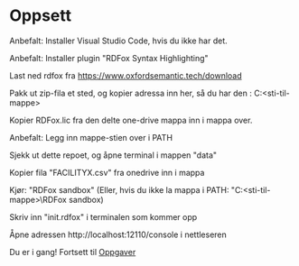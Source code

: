 # Oppsett

Anbefalt: Installer Visual Studio Code, hvis du ikke har det.

Anbefalt: Installer plugin "RDFox Syntax Highlighting"

Last ned rdfox fra https://www.oxfordsemantic.tech/download

Pakk ut zip-fila et sted, og kopier adressa inn her, så du har den :
C:\<sti-til-mappe>

Kopier RDFox.lic fra den delte one-drive mappa inn i mappa over.

Anbefalt: Legg inn mappe-stien over i PATH

Sjekk ut dette repoet, og åpne terminal i mappen "data"

Kopier fila "FACILITYX.csv" fra onedrive inn i mappa

Kjør: "RDFox sandbox" (Eller, hvis du ikke la mappa i PATH: "C:\<sti-til-mappe>\RDFox sandbox)

Skriv inn "init.rdfox" i terminalen som kommer opp

Åpne adressen http://localhost:12110/console i nettleseren

Du er i gang! Fortsett til [Oppgaver](Oppgave.md)



